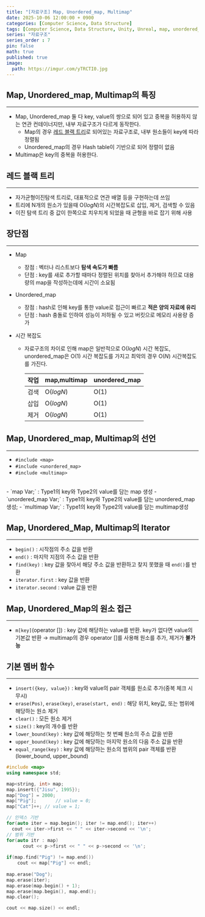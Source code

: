 ```yaml
---
title: "[자료구조] Map, Unordered_map, Multimap"
date: 2025-10-06 12:00:00 + 0900
categories: [Computer Science, Data Structure]
tags: [Computer Science, Data Structure, Unity, Unreal, map, unordered_map, multimap, 컴퓨터공학, 자료구조]
series: "자료구조"
series_order : 7
pin: false
math: true
published: true
image:
  path: https://imgur.com/yTRCTI0.jpg
---
```


## Map, Unordered_map, Multimap의 특징

---

- Map, Unordered_map 둘 다 key, value의 쌍으로 되어 있고 중복을 허용하지 않는 연관 컨테이너지만, 내부 자료구조가 다르게 동작한다.
  - Map의 경우 [레드 블랙 트리](https://ko.wikipedia.org/wiki/%EB%A0%88%EB%93%9C-%EB%B8%94%EB%9E%99_%ED%8A%B8%EB%A6%AC)로 되어있는 자료구조로, 내부 원소들이 key에 따라 정렬됨
  - Unordered_map의 경우 Hash table이 기반으로 되어 정렬이 없음
- Multimap은 key의 중복을 허용한다.

## 레드 블랙 트리

---

- 자가균형이진탐색 트리로, 대표적으로 연관 배열 등을 구현하는데 쓰임
- 트리에 N개의 원소가 있을때 O($log{N}$)의 시간복잡도로 삽입, 제거, 검색할 수 있음
- 이진 탐색 트리 중 값이 한쪽으로 치우치게 되었을 때 균형을 바로 잡기 위해 사용

## 장단점

---

- Map
  - 장점 : 벡터나 리스트보다 **탐색 속도가 빠름**
  - 단점 : key를 새로 추가할 때마다 정렬된 위치를 찾아서 추가해야 하므로 대용량의 map을 작성하는데에 시간이 소요됨
- Unordered_map
  - 장점 : hash로 인해 key를 통한 value로 접근이 빠르고 **적은 양의 자료에 유리**
  - 단점 : hash 충돌로 인하여 성능이 저하될 수 있고 버킷으로 메모리 사용량 증가

- 시간 복잡도
  - 자료구조의 차이로 인해 map은 일반적으로 O($log{N}$) 시간 복잡도, unordered_map은 O($1$) 시간 복잡도를 가지고 최악의 경우 O($N$) 시간복잡도를 가진다.

    | 작업  | map,multimap | unordered_map |
    | :---: | ------------ | ------------- |
    | 검색  | O($log{N}$)  | O($1$)        |
    | 삽입  | O($log{N}$)  | O($1$)        |
    | 제거  | O($log{N}$)  | O($1$)        |

## Map, Unordered_map, Multimap의 선언

---

- `#include <map>`
- `#include <unordered_map>`
- `#include <multimap>`
<br>
- `map<Type1, Type2> Var;` : Type1의 key와 Type2의 value를 담는 map 생성
- `unordered_map<Type1, Type2> Var;` : Type1의 key와 Type2의 value를 담는 unordered_map 생성;
- `multimap<Type> Var;` : Type1의 key와 Type2의 value를 담는 multimap생성

## Map, Unordered_Map, Multimap의 Iterator

---

- `begin()` : 시작점의 주소 값을 반환
- `end()` : 마지막 지점의 주소 값을 반환
- `find(key)` : key 값을 찾아서 해당 주소 값을 반환하고 찾지 못했을 때 `end()`를 반환
- `iterator.first` : key 값을 반환
- `iterator.second` : value 값을 반환

## Map, Unordered_Map의 원소 접근

---

- `m[key]`(operator []) : key 값에 해당하는 value를 반환. key가 없다면 value의 기본값 반환
    → multimap의 경우 operator []를 사용해 원소를 추가, 제거가 **불가능**

## 기본 멤버 함수

---

- `insert({key, value})` : key와 value의 pair 객체를 원소로 추가(중복 체크 시 무시)
- `erase(Pos)`, `erase(key)`, `erase(start, end)` : 해당 위치, key값, 또는 범위에 해당하는 원소 제거
- `clear()` : 모든 원소 제거
- `size()` : key의 개수를 반환
- `lower_bound(key)` : key 값에 해당하는 첫 번째 원소의 주소 값을 반환
- `upper_bound(key)` : key 값에 해당하는 마지막 원소의 다음 주소 값을 반환
- `equal_range(key)` : key 값에 해당하는 원소의 범위의 pair 객체를 반환(lower_bound, upper_bound)

```cpp
#include <map>
using namespace std;

map<string, int> map;
map.insert({"Jisu", 1995});
map["Dog"] = 2000;
map["Pig"];       // value = 0;
map["Cat"]++; // value = 1;

// 인덱스 기반
for(auto iter = map.begin(); iter != map.end(); iter++)
  cout << iter->first << " " << iter->second << '\n';
// 범위 기반
for(auto itr : map)
      cout << p->first << " " << p->second << '\n';
      
if(map.find("Pig") != map.end())
	cout << map["Pig"] << endl;
	
map.erase("Dog");
map.erase(iter);
map.erase(map.begin() + 1);
map.erase(map.begin(), map.end();
map.clear();

cout << map.size() << endl;
```
